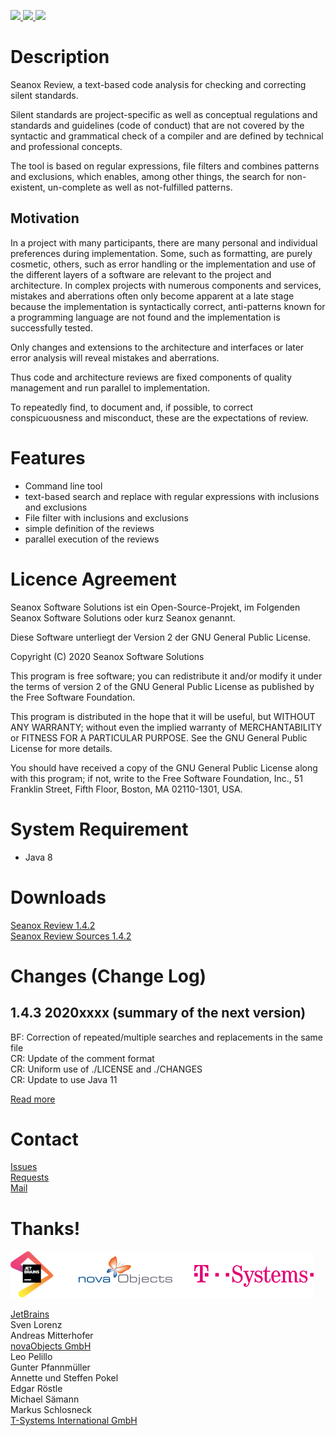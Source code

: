 <p>
  <a href="https://github.com/seanox/review/pulls"
      title="Development is waiting for new issues / requests / ideas">
    <img src="https://img.shields.io/badge/development-passive-blue?style=for-the-badge">
  </a>
  <a href="https://github.com/seanox/review/issues">
    <img src="https://img.shields.io/badge/maintenance-active-green?style=for-the-badge">
  </a>
  <a href="http://seanox.de/contact">
    <img src="https://img.shields.io/badge/support-active-green?style=for-the-badge">
  </a>
</p>


# Description
Seanox Review, a text-based code analysis for checking and correcting silent
standards.

Silent standards are project-specific as well as conceptual regulations and
standards and guidelines (code of conduct) that are not covered by the syntactic
and grammatical check of a compiler and are defined by technical and
professional concepts.

The tool is based on regular expressions, file filters and combines patterns and
exclusions, which enables, among other things, the search for non-existent,
un-complete as well as not-fulfilled patterns.


## Motivation
In a project with many participants, there are many personal and individual
preferences during implementation. Some, such as formatting, are purely
cosmetic, others, such as error handling or the implementation and use of the
different layers of a software are relevant to the project and architecture. In
complex projects with numerous components and services, mistakes and aberrations
often only become apparent at a late stage because the implementation is
syntactically correct, anti-patterns known for a programming language are not
found and the implementation is successfully tested.

Only changes and extensions to the architecture and interfaces or later error
analysis will reveal mistakes and aberrations.

Thus code and architecture reviews are fixed components of quality management
and run parallel to implementation.

To repeatedly find, to document and, if possible, to correct conspicuousness and
misconduct, these are the expectations of review.


# Features
- Command line tool
- text-based search and replace with regular expressions with inclusions and exclusions
- File filter with inclusions and exclusions
- simple definition of the reviews
- parallel execution of the reviews


# Licence Agreement
Seanox Software Solutions ist ein Open-Source-Projekt, im Folgenden
Seanox Software Solutions oder kurz Seanox genannt.

Diese Software unterliegt der Version 2 der GNU General Public License.

Copyright (C) 2020 Seanox Software Solutions

This program is free software; you can redistribute it and/or modify it under
the terms of version 2 of the GNU General Public License as published by the
Free Software Foundation.

This program is distributed in the hope that it will be useful, but WITHOUT ANY
WARRANTY; without even the implied warranty of MERCHANTABILITY or FITNESS FOR A
PARTICULAR PURPOSE. See the GNU General Public License for more details.

You should have received a copy of the GNU General Public License along with
this program; if not, write to the Free Software Foundation, Inc., 51 Franklin
Street, Fifth Floor, Boston, MA 02110-1301, USA.


# System Requirement
- Java 8


# Downloads
[Seanox Review 1.4.2](https://github.com/seanox/review/raw/master/releases/seanox-review-1.4.2.zip)  
[Seanox Review Sources 1.4.2](https://github.com/seanox/review/raw/master/releases/seanox-review-1.4.2-src.zip) 


# Changes (Change Log)
## 1.4.3 2020xxxx (summary of the next version)  
BF: Correction of repeated/multiple searches and replacements in the same file  
CR: Update of the comment format  
CR: Uniform use of ./LICENSE and ./CHANGES  
CR: Update to use Java 11  

[Read more](https://raw.githubusercontent.com/seanox/review/master/CHANGES)


# Contact
[Issues](https://github.com/seanox/review/issues)  
[Requests](https://github.com/seanox/review/pulls)  
[Mail](http://seanox.de/contact)


# Thanks!
<img src="https://raw.githubusercontent.com/seanox/seanox/master/sources/resources/images/thanks.png">

[JetBrains](https://www.jetbrains.com/?from=seanox)  
Sven Lorenz  
Andreas Mitterhofer  
[novaObjects GmbH](https://www.novaobjects.de)  
Leo Pelillo  
Gunter Pfannm&uuml;ller  
Annette und Steffen Pokel  
Edgar R&ouml;stle  
Michael S&auml;mann  
Markus Schlosneck  
[T-Systems International GmbH](https://www.t-systems.com)
